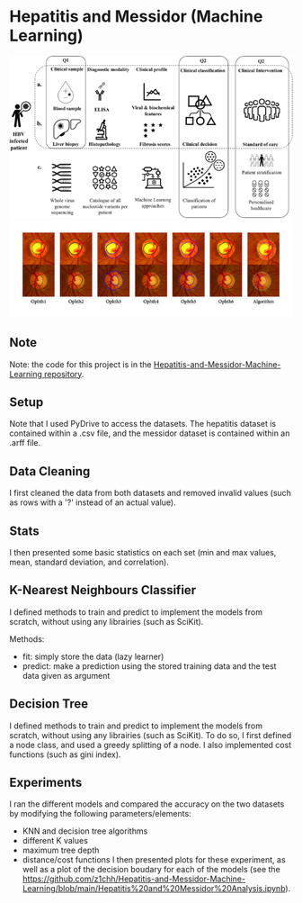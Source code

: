 # Hepatitis and Messidor (Machine Learning)

<p align="center">
  <img src="Hepatitis.png">
  <img src="Messidor.png">
</p>

## Note
Note: the code for this project is in the [Hepatitis-and-Messidor-Machine-Learning repository](https://github.com/z1chh/Hepatitis-and-Messidor-Machine-Learning).

## Setup
Note that I used PyDrive to access the datasets. The hepatitis dataset is contained within a .csv file, and the messidor dataset is contained within an .arff file.

## Data Cleaning
I first cleaned the data from both datasets and removed invalid values (such as rows with a '?' instead of an actual value).

## Stats
I then presented some basic statistics on each set (min and max values, mean, standard deviation, and correlation).

## K-Nearest Neighbours Classifier
I defined methods to train and predict to implement the models from scratch, without using any librairies (such as SciKit).

Methods:
* fit: simply store the data (lazy learner)
* predict: make a prediction using the stored training data and the test data given as argument

## Decision Tree
I defined methods to train and predict to implement the models from scratch, without using any librairies (such as SciKit). To do so, I first defined a node class, and used a greedy splitting of a node. I also implemented cost functions (such as gini index).

## Experiments
I ran the different models and compared the accuracy on the two datasets by modifying the following parameters/elements:
* KNN and decision tree algorithms
* different K values
* maximum tree depth
* distance/cost functions
I then presented plots for these experiment, as well as a plot of the decision boudary for each of the models (see the https://github.com/z1chh/Hepatitis-and-Messidor-Machine-Learning/blob/main/Hepatitis%20and%20Messidor%20Analysis.ipynb).
